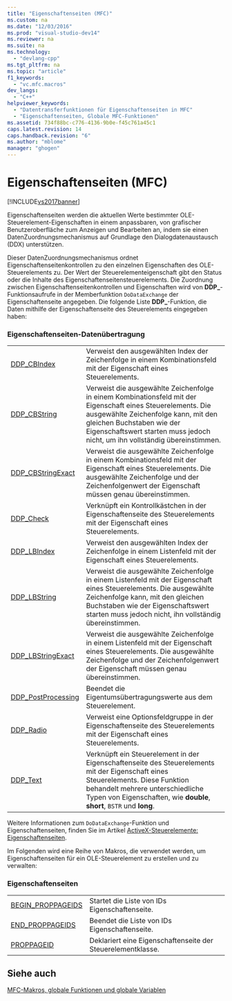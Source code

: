 ```yaml
---
title: "Eigenschaftenseiten (MFC)"
ms.custom: na
ms.date: "12/03/2016"
ms.prod: "visual-studio-dev14"
ms.reviewer: na
ms.suite: na
ms.technology: 
  - "devlang-cpp"
ms.tgt_pltfrm: na
ms.topic: "article"
f1_keywords: 
  - "vc.mfc.macros"
dev_langs: 
  - "C++"
helpviewer_keywords: 
  - "Datentransferfunktionen für Eigenschaftenseiten in MFC"
  - "Eigenschaftenseiten, Globale MFC-Funktionen"
ms.assetid: 734f88bc-c776-4136-9b0e-f45c761a45c1
caps.latest.revision: 14
caps.handback.revision: "6"
ms.author: "mblome"
manager: "ghogen"
---
```

# Eigenschaftenseiten (MFC)
[!INCLUDE[vs2017banner](../../assembler/inline/includes/vs2017banner.md)]

Eigenschaftenseiten werden die aktuellen Werte bestimmter OLE\-Steuerelement\-Eigenschaften in einem anpassbaren, von grafischer Benutzeroberfläche zum Anzeigen und Bearbeiten an, indem sie einen DatenZuordnungsmechanismus auf Grundlage den Dialogdatenaustausch \(DDX\) unterstützen.  
  
 Dieser DatenZuordnungsmechanismus ordnet Eigenschaftenseitenkontrollen zu den einzelnen Eigenschaften des OLE\-Steuerelements zu.  Der Wert der Steuerelementeigenschaft gibt den Status oder die Inhalte des Eigenschaftenseitensteuerelements.  Die Zuordnung zwischen Eigenschaftenseitenkontrollen und Eigenschaften wird von **DDP\_**\-Funktionsaufrufe in der Memberfunktion `DoDataExchange` der Eigenschaftenseite angegeben.  Die folgende Liste **DDP\_**\-Funktion, die Daten mithilfe der Eigenschaftenseite des Steuerelements eingegeben haben:  
  
### Eigenschaftenseiten\-Datenübertragung  
  
|||  
|-|-|  
|[DDP\_CBIndex](../Topic/DDP_CBIndex.md)|Verweist den ausgewählten Index der Zeichenfolge in einem Kombinationsfeld mit der Eigenschaft eines Steuerelements.|  
|[DDP\_CBString](../Topic/DDP_CBString.md)|Verweist die ausgewählte Zeichenfolge in einem Kombinationsfeld mit der Eigenschaft eines Steuerelements.  Die ausgewählte Zeichenfolge kann, mit den gleichen Buchstaben wie der Eigenschaftswert starten muss jedoch nicht, um ihn vollständig übereinstimmen.|  
|[DDP\_CBStringExact](../Topic/DDP_CBStringExact.md)|Verweist die ausgewählte Zeichenfolge in einem Kombinationsfeld mit der Eigenschaft eines Steuerelements.  Die ausgewählte Zeichenfolge und der Zeichenfolgenwert der Eigenschaft müssen genau übereinstimmen.|  
|[DDP\_Check](../Topic/DDP_Check.md)|Verknüpft ein Kontrollkästchen in der Eigenschaftenseite des Steuerelements mit der Eigenschaft eines Steuerelements.|  
|[DDP\_LBIndex](../Topic/DDP_LBIndex.md)|Verweist den ausgewählten Index der Zeichenfolge in einem Listenfeld mit der Eigenschaft eines Steuerelements.|  
|[DDP\_LBString](../Topic/DDP_LBString.md)|Verweist die ausgewählte Zeichenfolge in einem Listenfeld mit der Eigenschaft eines Steuerelements.  Die ausgewählte Zeichenfolge kann, mit den gleichen Buchstaben wie der Eigenschaftswert starten muss jedoch nicht, ihn vollständig übereinstimmen.|  
|[DDP\_LBStringExact](../Topic/DDP_LBStringExact.md)|Verweist die ausgewählte Zeichenfolge in einem Listenfeld mit der Eigenschaft eines Steuerelements.  Die ausgewählte Zeichenfolge und der Zeichenfolgenwert der Eigenschaft müssen genau übereinstimmen.|  
|[DDP\_PostProcessing](../Topic/DDP_PostProcessing.md)|Beendet die Eigentumsübertragungswerte aus dem Steuerelement.|  
|[DDP\_Radio](../Topic/DDP_Radio.md)|Verweist eine Optionsfeldgruppe in der Eigenschaftenseite des Steuerelements mit der Eigenschaft eines Steuerelements.|  
|[DDP\_Text](../Topic/DDP_Text.md)|Verknüpft ein Steuerelement in der Eigenschaftenseite des Steuerelements mit der Eigenschaft eines Steuerelements.  Diese Funktion behandelt mehrere unterschiedliche Typen von Eigenschaften, wie **double**, **short**, `BSTR` und **long**.|  
  
 Weitere Informationen zum `DoDataExchange`\-Funktion und Eigenschaftenseiten, finden Sie im Artikel [ActiveX\-Steuerelemente: Eigenschaftenseiten](../../mfc/mfc-activex-controls-property-pages.md).  
  
 Im Folgenden wird eine Reihe von Makros, die verwendet werden, um Eigenschaftenseiten für ein OLE\-Steuerelement zu erstellen und zu verwalten:  
  
### Eigenschaftenseiten  
  
|||  
|-|-|  
|[BEGIN\_PROPPAGEIDS](../Topic/BEGIN_PROPPAGEIDS.md)|Startet die Liste von IDs Eigenschaftenseite.|  
|[END\_PROPPAGEIDS](../Topic/END_PROPPAGEIDS.md)|Beendet die Liste von IDs Eigenschaftenseite.|  
|[PROPPAGEID](../Topic/PROPPAGEID.md)|Deklariert eine Eigenschaftenseite der Steuerelementklasse.|  
  
## Siehe auch  
 [MFC\-Makros, globale Funktionen und globale Variablen](../../mfc/reference/mfc-macros-and-globals.md)